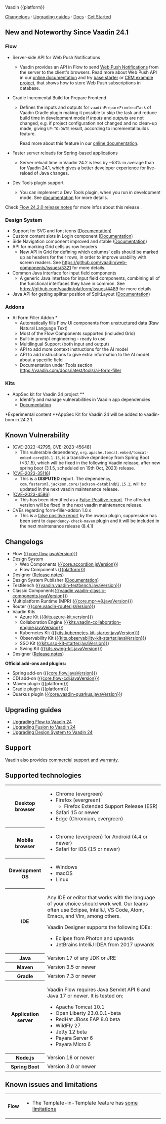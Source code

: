 Vaadin {{platform}}

[Changelogs](#_changelogs) · [Upgrading guides](#_upgrading_guides) · [Docs](https://vaadin.com/docs/latest/) · [Get Started](https://vaadin.com/start/)

## New and Noteworthy Since Vaadin 24.1

### Flow
- Server-side API for Web Push Notifications
  - Vaadin provides an API in Flow to send [Web Push Notifications](https://developer.mozilla.org/en-US/docs/Web/API/Push_API) from the server to the client's browsers.
   Read more about Web Push API in our [online documentation](https://vaadin.com/docs/latest/configuration/setting-up-webpush#create-webpushservice) and try [base starter](https://github.com/vaadin/base-starter-flow-webpush) or [CRM example project](https://github.com/vaadin/flow-crm-tutorial/tree/feature/webpush), that shows how to store Web Push subscriptions in database.

- Gradle Incremental Build for Prepare Frontend
  - Defines the inputs and outputs for `vaadinPrepareFrontendTask` of Vaadin Gradle plugin making it possible to skip the task and reduce build time in development mode if _inputs_ and _outputs_ are not changed, e.g. if project configuration not changed and no clean-up made, giving `UP-TO-DATE` result, according to incremental builds feature.

    Read more about this feature in our [online documentation](https://vaadin.com/docs/latest/guide/start/gradle#incremental.builds).

- Faster server reloads for Spring-based applications
  -  Server reload time in Vaadin 24.2 is less by ~53% in average than for Vaadin 24.1, which gives a better developer experience for live-reload of Java changes.
  
- Dev Tools plugin support
  -  You can implement a Dev Tools plugin, when you run in development mode. See [documentation](https://vaadin.com/docs/latest/configuration/development-mode/dev-tools/dev-tools-plugin-support) for more details.

Check [Flow 24.2.0 release notes](https://github.com/vaadin/flow/releases/tag/24.2.0) for more infos about this release .

### Design System
- Support for SVG and font icons ([Documentation](https://vaadin.com/docs/latest/components/icons#using-third-party-icons))
- Custom content slots in Login component ([Documentation](https://vaadin.com/docs/latest/components/login#custom-form-area))
- Side Navigation component improved and stable ([Documentation](https://vaadin.com/docs/latest/components/side-nav))
- API for marking Grid cells as row headers
  - New API in Grid for defining which columns' cells should be marked up as headers for their rows, in order to improve usability with screen readers. See https://github.com/vaadin/web-components/issues/5321 for more details.
- Common Java interface for input field components
  - A generic Java interface for input field components, combining all of the functional interfaces they have in common. See https://github.com/vaadin/platform/issues/4489 for more details
- Java API for getting splitter position of SplitLayout ([Documentation](https://vaadin.com/docs/latest/components/split-layout#splitter-position))

### Addons
- AI Form Filler Addon *
  - Automatically fills Flow UI components from unstructured data (Raw Natural Language Text)
  - Most of the Flow Components supported (included Grid)
  - Built-in prompt engineering - ready to use
  - Multilingual Support (both input and output)
  - API to add more context instructions for the AI model
  - API to add instructions to give extra information to the AI model about a specific field
  - Documentation under Tools section https://vaadin.com/docs/latest/tools/ai-form-filler 

### Kits
- AppSec kit for Vaadin 24 project **
  - Identify and manage vulnerabilities in Vaadin app dependencies
  - [Documentation](https://vaadin.com/docs/latest/tools/appsec)


*Experimental content
**AppSec Kit for Vaadin 24 will be added to vaadin-bom in 24.2.1. 

## Known Vulnerability
- [CVE-2023-42795, CVE-2023-45648]
  - This vulnerable dependency, `org.apache.tomcat.embed/tomcat-embed-core@10.1.13`, is a transitive depndency from Spring Boot (<3.1.5), which will be fixed in the following Vaadin release, after new spring boot (3.1.5, scheduled on 19th Oct, 2023) release. 
- [[CVE-2023-35116](https://nvd.nist.gov/vuln/detail/CVE-2023-35116)]
  - This is a **DISPUTED** report. The dependency, `com.fasterxml.jackson.core/jackson-databind@2.15.2`,  will be updated in the next vaadin maintenance release. 
- [[CVE-2023-4586](https://nvd.nist.gov/vuln/detail/CVE-2023-4586)]
  - This has been identified as a [False-Positive report](https://github.com/jeremylong/DependencyCheck/issues/5912). The affected version will be fixed in the next vaadin maintenance release. 
- CVEs regarding form-filler-addon 1.0.x
  - This is a [false positive report](https://github.com/jeremylong/DependencyCheck/pull/5927) by the owasp plugin, suppression has been sent to `dependency-check-maven` plugin and it will be included in the next maintenance release (8.4.1)

## <a id="_changelogs"></a> Changelogs

- Flow ([{{core.flow.javaVersion}}](https://github.com/vaadin/flow/releases/tag/{{core.flow.javaVersion}})) 
- Design System
  - Web Components ([{{core.accordion.jsVersion}}](https://github.com/vaadin/web-components/releases/tag/v{{core.accordion.jsVersion}}))
  - Flow Components ([{{platform}}](https://github.com/vaadin/flow-components/releases/tag/{{platform}}))
- Designer ([Release notes](https://github.com/vaadin/designer/blob/master/RELEASE-NOTES.md))
- Design System Publisher ([Documentation](https://vaadin.com/design-system-publisher))
- TestBench ([{{vaadin.vaadin-testbench.javaVersion}}](https://github.com/vaadin/testbench/releases/tag/{{vaadin.vaadin-testbench.javaVersion}}))
- Classic Components([{{vaadin.vaadin-classic-components.javaVersion}}](https://github.com/vaadin/classic-components/releases/tag/{{vaadin.vaadin-classic-components.javaVersion}}))
- Multiplatform Runtime (MPR) ([{{core.mpr-v8.javaVersion}}](https://github.com/vaadin/multiplatform-runtime/releases/tag/{{core.mpr-v8.javaVersion}}))
- Router ([{{core.vaadin-router.jsVersion}}](https://github.com/vaadin/vaadin-router/releases/tag/v{{core.vaadin-router.jsVersion}}))
- Vaadin Kits
  - Azure Kit ([{{kits.azure-kit.version}}](https://vaadin.com/docs/latest/tools/azure))
  - Collaboration Engine ([{{kits.vaadin-collaboration-engine.javaVersion}}](https://github.com/vaadin/collaboration-engine/releases/tag/{{kits.vaadin-collaboration-engine.javaVersion}}))
  - Kubernetes Kit ([{{kits.kubernetes-kit-starter.javaVersion}}](https://github.com/vaadin/kubernetes-kit/releases/tag/{{kits.kubernetes-kit-starter.javaVersion}}))
  - Observability Kit ([{{kits.observability-kit-starter.javaVersion}}](https://github.com/vaadin/observability-kit/releases/tag/{{kits.observability-kit-starter.javaVersion}}))
  - SSO Kit ([{{kits.sso-kit-starter.javaVersion}}](https://github.com/vaadin/sso-kit/releases/tag/{{kits.sso-kit-starter.javaVersion}}))
  - Swing Kit ([{{kits.swing-kit.javaVersion}}](https://vaadin.com/docs/latest/tools/swing))
- Designer ([Release notes](https://github.com/vaadin/designer/blob/master/RELEASE-NOTES.md))

**Official add-ons and plugins:**

- Spring add-on ([{{core.flow.javaVersion}}](https://github.com/vaadin/flow/releases/tag/{{core.flow.javaVersion}}))
- CDI add-on ([{{core.flow-cdi.javaVersion}}](https://github.com/vaadin/cdi/releases/tag/{{core.flow-cdi.javaVersion}}))
- Maven plugin ({{platform}})
- Gradle plugin ({{platform}})
- Quarkus plugin ([{{core.vaadin-quarkus.javaVersion}}](https://github.com/vaadin/quarkus/releases/tag/{{core.vaadin-quarkus.javaVersion}}))

## <a id="_upgrading_guides"></a> Upgrading guides

- [Upgrading Flow to Vaadin 24](https://vaadin.com/docs/latest/flow/upgrading/changes/#changes-in-vaadin-24)
- [Upgrading Fusion to Vaadin 24](https://vaadin.com/docs/latest/fusion/upgrading/changes/#changes-in-vaadin-24)
- [Upgrading Design System to Vaadin 24](https://vaadin.com/docs/latest/ds/upgrading)



## Support
<!-- New LTS:

Vaadin 24 is the latest stable version, with extended support options available ([release model](https://vaadin.com/roadmap)).

-->

<!-- Non-LTS:

Vaadin 24 is supported for one month after Vaadin 25 has been released ([release model](https://vaadin.com/roadmap)).

-->
Vaadin also provides [commercial support and warranty](https://vaadin.com/solutions/support).



## Supported technologies

<table>
<tr>
  <th>Desktop browser</th>
  <td>

- Chrome (evergreen)
- Firefox (evergreen)
   - Firefox Extended Support Release (ESR)
- Safari 15 or newer
- Edge (Chromium, evergreen)
  </td>
</tr>
<tr>
  <th>Mobile browser</th>
  <td>

- Chrome (evergreen) for Android (4.4 or newer)
- Safari for iOS (15 or newer)
  </td>
</tr>
<tr>
  <th>Development OS</th>
  <td>

- Windows
- macOS
- Linux
</td>
</tr>
<tr>
  <th>IDE</th>
  <td>

Any IDE or editor that works with the language of your choice should work well. Our teams often use Eclipse, IntelliJ, VS Code, Atom, Emacs, and Vim, among others.

Vaadin Designer supports the following IDEs:
- Eclipse from Photon and upwards
- JetBrains IntelliJ IDEA from 2017 upwards
  </td>
</tr>
<tr>
  <th>Java</th>
  <td>Version 17 of any JDK or JRE</td>
</tr>
<tr>
  <th>Maven</th>
  <td>Version 3.5 or newer</td>
</tr>
<tr>
  <th>Gradle</th>
  <td>Version 7.3 or newer</td>
</tr>
<tr>
  <th>Application server</th>
  <td>

Vaadin Flow requires Java Servlet API 6 and Java 17 or newer. It is tested on:

- Apache Tomcat 10.1
- Open Liberty 23.0.0.1-beta
- RedHat JBoss EAP 8.0 beta
- WildFly 27
- Jetty 12 beta
- Payara Server 6
- Payara Micro 6
  </td>
</tr>
<tr>
  <th>Node.js</th>
  <td>Version 18 or newer</td>
</tr>
<tr>
  <th>Spring Boot</th>
  <td>Version 3.0 or newer
  </td>
</tr>
</table>



## Known issues and limitations

<table>
<tr>
  <th>Flow</th>
  <td>

- The Template-in-Template feature has [some limitations](https://github.com/vaadin/flow/issues?utf8=%E2%9C%93&q=is%3Aissue+is%3Aopen+label%3Atemplate-in-template+)
  </td>
</tr>
</table>
